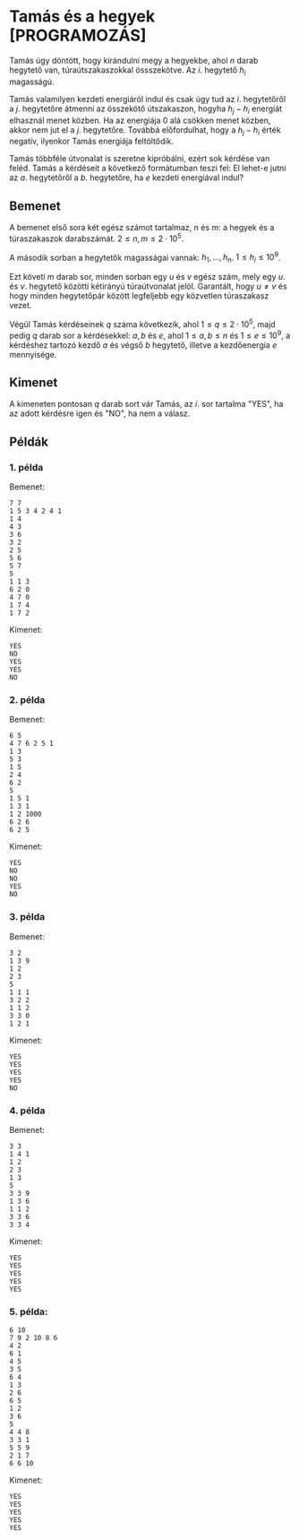 # Tamás és a hegyek [PROGRAMOZÁS]

Tamás úgy döntött, hogy kirándulni megy a hegyekbe, ahol $n$ darab hegytető van,
túraútszakaszokkal össszekötve. Az $i$. hegytető $h_i$ magasságú.

Tamás valamilyen kezdeti energiáról indul és csak úgy tud az $i$. hegytetőről a $j$. hegytetőre
átmenni az összekötő útszakaszon, hogyha $h_j - h_i$ energiát elhasznál
menet közben. Ha az energiája $0$ alá csökken menet közben, akkor nem jut el a $j$.
hegytetőre. Továbbá előfordulhat, hogy a $h_j - h_i$ érték negatív, ilyenkor Tamás
energiája feltöltődik.

Tamás többféle útvonalat is szeretne kipróbálni, ezért sok kérdése van feléd. Tamás
a kérdéseit a következő formátumban teszi fel: El lehet-e jutni az $a$. hegytetőről
a $b$. hegytetőre, ha $e$ kezdeti energiával indul?

## Bemenet

A bemenet első sora két egész számot tartalmaz, $n$ és $m$: a hegyek és a túraszakaszok darabszámát.
$2 \le n,m \le 2\cdot10^5$.

A második sorban a hegytetők magasságai vannak: $h_1, \dots, h_n$. $1 \le h_i \le 10^9$.

Ezt követi $m$ darab sor, minden sorban egy $u$ és $v$ egész szám, mely egy $u$. és $v$.
hegytető közötti kétirányú túraútvonalat jelöl. Garantált, hogy $u \neq v$ és hogy
minden hegytetőpár között legfeljebb egy közvetlen túraszakasz vezet.

Végül Tamás kérdéseinek $q$ száma következik, ahol $1 \le q \le 2 \cdot 10^5$,
majd pedig $q$ darab sor a kérdésekkel: $a, b$ és $e$, ahol $1 \le a,b \le n$ és
$1 \le e \le 10^9$, a kérdéshez tartozó kezdő $a$ és végső $b$ hegytető, illetve
a kezdőenergia $e$ mennyisége.

## Kimenet

A kimeneten pontosan $q$ darab sort vár Tamás, az $i$. sor tartalma "YES", ha
az adott kérdésre igen és "NO", ha nem a válasz.

## Példák

### 1\. példa

Bemenet:
```
7 7
1 5 3 4 2 4 1
1 4
4 3
3 6
3 2
2 5
5 6
5 7
5
1 1 3
6 2 0
4 7 0
1 7 4
1 7 2
```

Kimenet:
```
YES
NO
YES
YES
NO
```

### 2\. példa

Bemenet:
```
6 5
4 7 6 2 5 1
1 3
5 3
1 5
2 4
6 2
5
1 5 1
1 3 1
1 2 1000
6 2 6
6 2 5
```

Kimenet:
```
YES
NO
NO
YES
NO
```

### 3\. példa

Bemenet:
```
3 2
1 3 9
1 2
2 3
5
1 1 1
3 2 2
1 1 2
3 3 0
1 2 1
```

Kimenet:
```
YES
YES
YES
YES
NO
```

### 4\. példa

Bemenet:
```
3 3
1 4 1
1 2
2 3
1 3
5
3 3 9
1 3 6
1 1 2
3 3 6
3 3 4
```

Kimenet:
```
YES
YES
YES
YES
YES
```

### 5\. példa:
```
6 10
7 9 2 10 8 6
4 2
6 1
4 5
3 5
6 4
1 3
2 6
6 5
1 2
3 6
5
4 4 8
3 3 1
5 5 9
2 1 7
6 6 10
```

Kimenet:
```
YES
YES
YES
YES
YES
```
